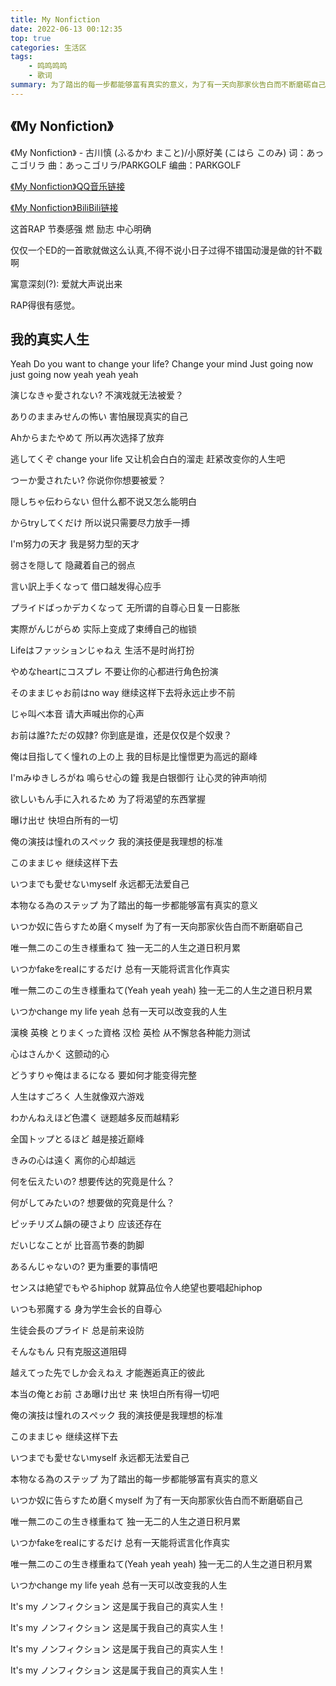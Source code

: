 ```yaml
---
title: My Nonfiction
date: 2022-06-13 00:12:35
top: true
categories: 生活区
tags: 
    - 鸣鸣鸣鸣
    - 歌词
summary: 为了踏出的每一步都能够富有真实的意义，为了有一天向那家伙告白而不断磨砺自己。
---
```


## 《My Nonfiction》
《My Nonfiction》 - 古川慎 (ふるかわ まこと)/小原好美 (こはら このみ)
词：あっこゴリラ
曲：あっこゴリラ/PARKGOLF
编曲：PARKGOLF

[《My Nonfiction》QQ音乐链接](https://c.y.qq.com/base/fcgi-bin/u?__=R8MgYcYyOzOa)

[《My Nonfiction》BiliBili链接](https://www.bilibili.com/video/BV1iZ4y1y7Nw?share_source=copy_web)

这首RAP 节奏感强 燃 励志 中心明确

仅仅一个ED的一首歌就做这么认真,不得不说小日子过得不错国动漫是做的针不戳啊

寓意深刻(?): 爱就大声说出来

RAP得很有感觉。

## 我的真实人生

Yeah
Do you want to change your life?
Change your mind
Just going now just going now yeah yeah yeah

演じなきゃ愛されない?
不演戏就无法被爱？

ありのままみせんの怖い
害怕展现真实的自己

Ahからまたやめて
所以再次选择了放弃

逃してくぞ change your life
又让机会白白的溜走 赶紧改变你的人生吧




つーか愛されたい?
你说你你想要被爱？

隠しちゃ伝わらない
但什么都不说又怎么能明白

からtryしてくだけ
所以说只需要尽力放手一搏

I'm努力の天才
我是努力型的天才

弱さを隠して
隐藏着自己的弱点

言い訳上手くなって
借口越发得心应手

プライドばっかデカくなって
无所谓的自尊心日复一日膨胀

実際がんじがらめ
实际上变成了束缚自己的枷锁

Lifeはファッションじゃねえ
生活不是时尚打扮

やめなheartにコスプレ
不要让你的心都进行角色扮演

そのままじゃお前はno way
继续这样下去将永远止步不前

じゃ叫べ本音
请大声喊出你的心声

お前は誰?ただの奴隷?
你到底是谁，还是仅仅是个奴隶？

俺は目指してく憧れの上の上
我的目标是比憧憬更为高远的巅峰

I'mみゆきしろがね 鳴らせ心の鐘
我是白银御行 让心灵的钟声响彻

欲しいもん手に入れるため
为了将渴望的东西掌握

曝け出せ
快坦白所有的一切




俺の演技は憧れのスぺック
我的演技便是我理想的标准

このままじゃ
继续这样下去

いつまでも愛せないmyself
永远都无法爱自己

本物なる為のステップ
为了踏出的每一步都能够富有真实的意义

いつか奴に告らすため磨くmyself
为了有一天向那家伙告白而不断磨砺自己

唯一無二のこの生き様重ねて
独一无二的人生之道日积月累

いつかfakeをrealにするだけ
总有一天能将谎言化作真实

唯一無二のこの生き様重ねて(Yeah yeah yeah)
独一无二的人生之道日积月累

いつかchange my life yeah
总有一天可以改变我的人生




漢検 英検 とりまくった資格
汉检 英检 从不懈怠各种能力测试

心はさんかく
这颤动的心

どうすりゃ俺はまるになる
要如何才能变得完整

人生はすごろく
人生就像双六游戏

わかんねえほど色濃く
谜题越多反而越精彩

全国トップとるほど
越是接近巅峰

きみの心は遠く
离你的心却越远

何を伝えたいの?
想要传达的究竟是什么？

何がしてみたいの?
想要做的究竟是什么？

ピッチリズム韻の硬さより
应该还存在

だいじなことが
比音高节奏的韵脚

あるんじゃないの?
更为重要的事情吧




センスは絶望でもやるhiphop
就算品位令人绝望也要唱起hiphop

いつも邪魔する
身为学生会长的自尊心

生徒会長のプライド
总是前来设防

そんなもん
只有克服这道阻碍

越えてった先でしか会えねえ
才能邂逅真正的彼此

本当の俺とお前 さあ曝け出せ
来 快坦白所有得一切吧




俺の演技は憧れのスぺック
我的演技便是我理想的标准

このままじゃ
继续这样下去

いつまでも愛せないmyself
永远都无法爱自己

本物なる為のステップ
为了踏出的每一步都能够富有真实的意义

いつか奴に告らすため磨くmyself
为了有一天向那家伙告白而不断磨砺自己

唯一無二のこの生き様重ねて
独一无二的人生之道日积月累

いつかfakeをrealにするだけ
总有一天能将谎言化作真实

唯一無二のこの生き様重ねて(Yeah yeah yeah)
独一无二的人生之道日积月累

いつかchange my life yeah
总有一天可以改变我的人生

It's my ノンフィクション
这是属于我自己的真实人生！

It's my ノンフィクション
这是属于我自己的真实人生！

It's my ノンフィクション
这是属于我自己的真实人生！

It's my ノンフィクション
这是属于我自己的真实人生！
